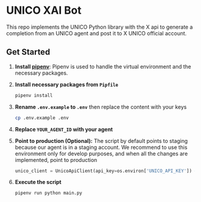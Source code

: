 # UNICO XAI Bot

This repo implements the UNICO Python library with the X api to generate a completion from an UNICO agent
and post it to X UNICO official account.

## Get Started

1. **Install [pipenv](https://pipenv.pypa.io/en/latest/installation.html)**:
   Pipenv is used to handle the virtual environment and the necessary packages.

2. **Install necessary packages from `Pipfile`**

   ```bash
   pipenv install
   ```

3. **Rename `.env.example` to `.env`** then replace the content with your keys

    ```bash
   cp .env.example .env
   ```

4. **Replace `YOUR_AGENT_ID` with your agent**

5. **Point to production (Optional):** The script by default points to staging because our agent is in a staging account.
We recommend to use this environment only for develop purposes, and when all the changes are implemented, point to production

   ```python
   unico_client = UnicoApiClient(api_key=os.environ['UNICO_API_KEY']) # Remove base_url
   ```

6. **Execute the script**

   ```bash
   pipenv run python main.py
   ```
